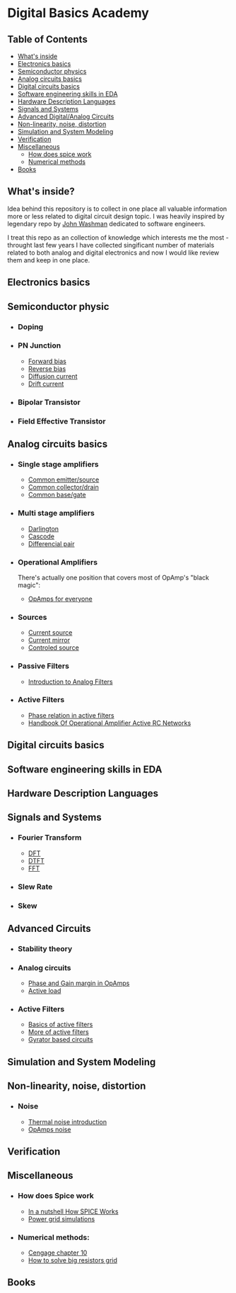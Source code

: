 # Digital Basics Academy

## Table of Contents
 - [What's inside](#what's-inside?)
 - [Electronics basics](#Electronics-basics)
 - [Semiconductor physics](#Semiconductor-physics) 
 - [Analog circuits basics](#Analog-circuits-basics)
 - [Digital circuits basics](#Digital-circuits-basics)
 - [Software engineering skills in EDA](#Software-engineering-skills-in-EDA)
 - [Hardware Description Languages](#Hardware-Description-Languages)
 - [Signals and Systems](#Signals-and-Systems)
 - [Advanced Digital/Analog Circuits](#Advanced-Circuits)
 - [Non-linearity, noise, distortion](#Non-linearity-noise-distortion)
 - [Simulation and System Modeling](#Simulation-and-System-Modeling)
 - [Verification](#Verification)
 - [Miscellaneous](#Miscellaneous)
 	- [How does spice work]()
	- [Numerical methods]()
 - [Books](#Books)



## What's inside?
Idea behind this repository is to collect in one place all valuable information more or less related to digital circuit design topic. 
I was heavily inspired by legendary repo by [John Washman](https://github.com/jwasham/coding-interview-university/blob/master/README.md) dedicated to software engineers.

I treat this repo as an collection of knowledge which interests me the most - throught last few years I have collected singificant number of materials related 
to both analog and digital electronics and now I would like review them and keep in one place.


## Electronics basics

## Semiconductor physic
 - ### Doping

 - ### PN Junction

	- [Forward bias]()
	- [Reverse bias]()
	- [Diffusion current](http://www.physics-and-radio-electronics.com/electronic-devices-and-circuits/semiconductor/diffusion-current.html)
	- [Drift current](http://www.physics-and-radio-electronics.com/electronic-devices-and-circuits/semiconductor/drift-current.html)

 - ### Bipolar Transistor
 - ### Field Effective Transistor

## Analog circuits basics
 - ### Single stage amplifiers
  
	- [Common emitter/source]()
	- [Common collector/drain]()
	- [Common base/gate]()

- ### Multi stage amplifiers

	 - [Darlington]()
	 - [Cascode]()
	 - [Differencial pair]()

- ### Operational Amplifiers

   There's actually one position that covers most of OpAmp's "black magic":
 	 - [OpAmps for everyone](http://web.mit.edu/6.101/www/reference/op_amps_everyone.pdf)

- ### Sources

	- [Current source]()
	- [Current mirror]()
	- [Controled source]()

 - ### Passive Filters
	
	- [Introduction to Analog Filters](http://www.analog.com/media/en/training-seminars/design-handbooks/Basic-Linear-Design/Chapter8.pdf)

 - ### Active Filters

	- [Phase relation in active filters](http://www.analog.com/en/analog-dialogue/articles/phase-relations-in-active-filters.html)
	- [Handbook Of Operational Amplifier Active RC Networks](https://www.ti.com/lit/an/sboa093a/sboa093a.pdf)

## Digital circuits basics

## Software engineering skills in EDA

## Hardware Description Languages

## Signals and Systems

 - ### Fourier Transform
  
	- [DFT]()
	- [DTFT]()
	- [FFT]()

 - ### Slew Rate

 - ### Skew


## Advanced Circuits

 - ### Stability theory

 - ### Analog circuits

    - [Phase and Gain margin in OpAmps](http://www.simonbramble.co.uk/techarticles/advanced_op_amps/advanced_op_amps.htm)
	- [Active load]()

 - ### Active Filters

    - [Basics of active filters](http://www.simonbramble.co.uk/techarticles/active_filters/active_filter_design.htm)
    - [More of active filters](http://sound.whsites.net/articles/active-filters.htm)
    - [Gyrator based circuits](http://sound.whsites.net/articles/gyrator-filters.htm)

## Simulation and System Modeling

## Non-linearity, noise, distortion

 - ### Noise

    - [Thermal noise introduction](https://www.youtube.com/watch?v=RVTtHZ4IfZ0)
    - [OpAmps noise](http://www.simonbramble.co.uk/techarticles/op_amp_noise/op_amp_noise.htm)

## Verification

## Miscellaneous

 - ### How does Spice work
	- [In a nutshell How SPICE Works](http://emcs.org/acstrial/newsletters/summer09/HowSpiceWorks.pdf)
	- [Power grid simulations](https://semiengineering.com/power-grid-simulation-2/)
 - ### Numerical methods:
	- [Cengage chapter 10](http://www.cengage.com/resource_uploads/downloads/1305658000_528716.pdf)
	- [How to solve big resistors grid](https://ocw.mit.edu/courses/electrical-engineering-and-computer-science/6-336j-introduction-to-numerical-simulation-sma-5211-fall-2003/lecture-notes/lec4.pdf)

## Books

